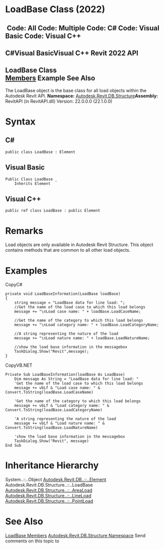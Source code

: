 # LoadBase Class (2022)

﻿
 Code: All Code: Multiple Code: C# Code: Visual Basic Code: Visual C++   
---  
C#Visual BasicVisual C++
Revit 2022 API  
---  
LoadBase Class  
[Members](723a481c-57d7-b2d7-0a01-f1aefd4557d9.md "LoadBase Members") Example See Also  
---  
The LoadBase object is the base class for all load objects within the Autodesk Revit API. 
**Namespace:** [Autodesk.Revit.DB.Structure](d586b341-f687-9d90-e96d-255806b7d4fc.md "Autodesk.Revit.DB.Structure Namespace")**Assembly:** RevitAPI (in RevitAPI.dll) Version: 22.0.0.0 (22.1.0.0)
# Syntax
C#  
---  
```text
public class LoadBase : Element
```
  
Visual Basic  
---  
```text
Public Class LoadBase _
	Inherits Element
```
  
Visual C++  
---  
```text
public ref class LoadBase : public Element
```
  
# Remarks
Load objects are only available in Autodesk Revit Structure. This object contains methods that are common to all other load objects. 
# Examples
CopyC#
```text
private void LoadBaseInformation(LoadBase loadBase)
{
    string message = "LoadBase data for line load: ";
    //Get the name of the load case to which this load belongs
    message += "\nLoad case name: " + loadBase.LoadCaseName;

    //Get the name of the category to which this load belongs
    message += "\nLoad category name: " + loadBase.LoadCategoryName;

    //A string representing the nature of the load
    message += "\nLoad nature name: " + loadBase.LoadNatureName;

    //show the load base information in the messagebox
    TaskDialog.Show("Revit",message);
}
```

CopyVB.NET
```text
Private Sub LoadBaseInformation(loadBase As LoadBase)
    Dim message As String = "LoadBase data for line load: "
    'Get the name of the load case to which this load belongs
    message += vbLf & "Load case name: " & Convert.ToString(loadBase.LoadCaseName)

    'Get the name of the category to which this load belongs
    message += vbLf & "Load category name: " & Convert.ToString(loadBase.LoadCategoryName)

    'A string representing the nature of the load
    message += vbLf & "Load nature name: " & Convert.ToString(loadBase.LoadNatureName)

    'show the load base information in the messagebox
    TaskDialog.Show("Revit", message)
End Sub
```

# Inheritance Hierarchy
System..::..Object [Autodesk.Revit.DB..::..Element](eb16114f-69ea-f4de-0d0d-f7388b105a16.md "Element Class") Autodesk.Revit.DB.Structure..::..LoadBase [Autodesk.Revit.DB.Structure..::..AreaLoad](5dc205a9-cafd-911b-6a56-26f2e8bfcdc1.md "AreaLoad Class") [Autodesk.Revit.DB.Structure..::..LineLoad](ee5ec273-350a-1cdb-d136-0c454bb1446a.md "LineLoad Class") [Autodesk.Revit.DB.Structure..::..PointLoad](3f703eb6-7eac-c80e-e693-ebcdd6b35bbe.md "PointLoad Class")
# See Also
[LoadBase Members](723a481c-57d7-b2d7-0a01-f1aefd4557d9.md "LoadBase Members")
[Autodesk.Revit.DB.Structure Namespace](d586b341-f687-9d90-e96d-255806b7d4fc.md "Autodesk.Revit.DB.Structure Namespace")
Send comments on this topic to 